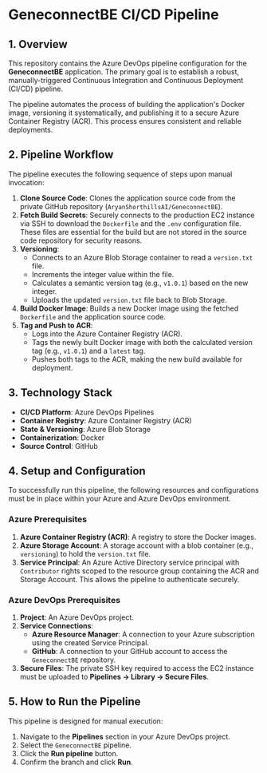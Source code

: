 # GeneconnectBE CI/CD Pipeline

## 1. Overview

This repository contains the Azure DevOps pipeline configuration for the **GeneconnectBE** application. The primary goal is to establish a robust, manually-triggered Continuous Integration and Continuous Deployment (CI/CD) pipeline.

The pipeline automates the process of building the application's Docker image, versioning it systematically, and publishing it to a secure Azure Container Registry (ACR). This process ensures consistent and reliable deployments.

## 2. Pipeline Workflow

The pipeline executes the following sequence of steps upon manual invocation:

1.  **Clone Source Code**: Clones the application source code from the private GitHub repository (`AryanShorthillsAI/GeneconnectBE`).
2.  **Fetch Build Secrets**: Securely connects to the production EC2 instance via SSH to download the `Dockerfile` and the `.env` configuration file. These files are essential for the build but are not stored in the source code repository for security reasons.
3.  **Versioning**:
    *   Connects to an Azure Blob Storage container to read a `version.txt` file.
    *   Increments the integer value within the file.
    *   Calculates a semantic version tag (e.g., `v1.0.1`) based on the new integer.
    *   Uploads the updated `version.txt` file back to Blob Storage.
4.  **Build Docker Image**: Builds a new Docker image using the fetched `Dockerfile` and the application source code.
5.  **Tag and Push to ACR**:
    *   Logs into the Azure Container Registry (ACR).
    *   Tags the newly built Docker image with both the calculated version tag (e.g., `v1.0.1`) and a `latest` tag.
    *   Pushes both tags to the ACR, making the new build available for deployment.

## 3. Technology Stack

*   **CI/CD Platform**: Azure DevOps Pipelines
*   **Container Registry**: Azure Container Registry (ACR)
*   **State & Versioning**: Azure Blob Storage
*   **Containerization**: Docker
*   **Source Control**: GitHub

## 4. Setup and Configuration

To successfully run this pipeline, the following resources and configurations must be in place within your Azure and Azure DevOps environment.

### Azure Prerequisites

1.  **Azure Container Registry (ACR)**: A registry to store the Docker images.
2.  **Azure Storage Account**: A storage account with a blob container (e.g., `versioning`) to hold the `version.txt` file.
3.  **Service Principal**: An Azure Active Directory service principal with `Contributor` rights scoped to the resource group containing the ACR and Storage Account. This allows the pipeline to authenticate securely.

### Azure DevOps Prerequisites

1.  **Project**: An Azure DevOps project.
2.  **Service Connections**:
    *   **Azure Resource Manager**: A connection to your Azure subscription using the created Service Principal.
    *   **GitHub**: A connection to your GitHub account to access the `GeneconnectBE` repository.
3.  **Secure Files**: The private SSH key required to access the EC2 instance must be uploaded to **Pipelines -> Library -> Secure Files**.

## 5. How to Run the Pipeline

This pipeline is designed for manual execution:

1.  Navigate to the **Pipelines** section in your Azure DevOps project.
2.  Select the `GeneconnectBE` pipeline.
3.  Click the **Run pipeline** button.
4.  Confirm the branch and click **Run**.
